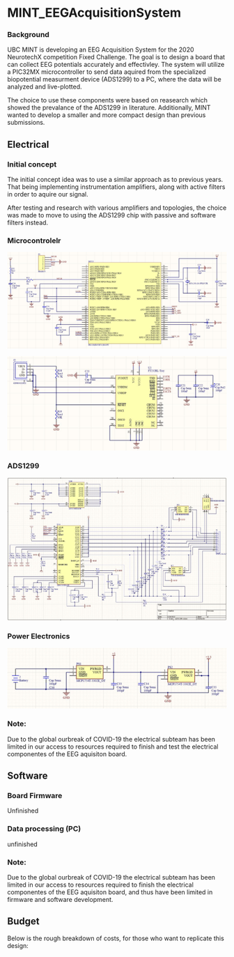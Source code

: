 # MINT_EEGAcquisitionSystem

### Background
UBC MINT is developing an EEG Acquisition System for the 2020 NeurotechX competition Fixed Challenge. The goal is to design a board that can collect EEG potentials accurately and effectivley. The system will utilize a PIC32MX microcontroller to send data aquired from the specialized biopotential measurment device (ADS1299) to a PC, where the data will be analyzed and live-plotted.

The choice to use these components were based on reasearch which showed the prevalance of the ADS1299 in literature. Additionally, MINT wanted to develop a smaller and more compact design than previous submissions.

## Electrical

### Initial concept
The initial concept idea was to use a similar approach as to previous years. That being implementing instrumentation amplifiers, along with active filters in order to aquire our signal. 

After testing and research with various amplifiers and topologies, the choice was made to move to using the ADS1299 chip with passive and software filters instead.

### Microcontrolelr
![](Images/MCU.JPG)

![](Images/USB.JPG)

### ADS1299
![](Images/ADS1299.JPG)

### Power Electronics
![](Images/Power%20circuit%20for%20documentation.JPG)

### Note: 
Due to the global ourbreak of COVID-19 the electrical subteam has been limited in our access to resources required to finish and test the electrical componentes of the EEG aquisiton board.

## Software

### Board Firmware
Unfinished

### Data processing (PC)
unfinished

### Note:
Due to the global ourbreak of COVID-19 the electrical subteam has been limited in our access to resources required to finish the electrical componentes of the EEG aquisiton board, and thus have been limited in firmware and software development.

## Budget
Below is the rough breakdown of costs, for those who want to replicate this design:
